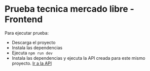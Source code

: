 # Prueba tecnica mercado libre - Frontend

Para ejecutar prueba:

- Descarga el proyecto
- Instala las dependencias
- Ejecuta <code>npm run dev </code>
- Instala las dependencias y ejecuta la API
creada para este mismo proyecto.
<a href="https://github.com/sant1ln/meli-api-test " target="_blank">Ir a la API</a>
